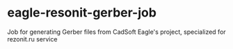 # eagle-resonit-gerber-job
Job for generating Gerber files from CadSoft Eagle's project, specialized for rezonit.ru service
